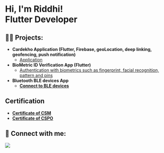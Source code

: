 <h1>Hi, I'm Riddhi! <br/> Flutter Developer</h1>

<h2>👨‍💻 Projects:</h2>

- <b>Cardekho Application (Flutter, Firebase, geoLocation, deep linking, geofencing, push notification)</b>
  - [Application](https://github.com/RiddhiSharma-app/Cardekho)
- <b>BioMetric ID Verification App (Flutter)</b>
  - [Authentication with biometrics such as fingerprint, facial recognition, pattern and pins](https://github.com/RiddhiSharma-app/Authentication-biometric-app) <b>
- <b>Bluetooth BLE devices App </b>
  - [Connect to BLE devices](https://github.com/RiddhiSharma-app/Bluetooth-BLE-App) <b>

<h2>Certification</h2>

  - [Certificate of CSM](https://i.imgur.com/LXp7h6f.jpeg)
  - [Certificate of CSPO](https://i.imgur.com/kEPPmuu.jpeg)



<h2> 🤳 Connect with me:</h2>
<a href="https://www.linkedin.com/in/riddhi-sharma-softwaredeveloper/"><img src="https://img.shields.io/badge/-LinkedIn-0072b1?&style=for-the-badge&logo=linkedin&logoColor=white" /></a>


